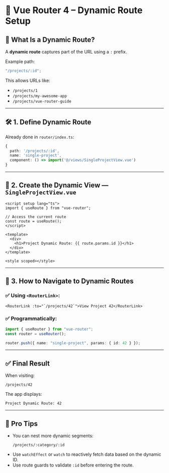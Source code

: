 # 📌 Vue Router 4 – Dynamic Route Setup

## 🧠 What Is a Dynamic Route?

A **dynamic route** captures part of the URL using a `:` prefix.

Example path:

```ts
"/projects/:id";
```

This allows URLs like:

- `/projects/1`
- `/projects/my-awesome-app`
- `/projects/vue-router-guide`

---

## 🛠️ 1. Define Dynamic Route

Already done in `router/index.ts`:

```ts
{
  path: '/projects/:id',
  name: 'single-project',
  component: () => import('@/views/SingleProjectView.vue')
}
```

---

## 📄 2. Create the Dynamic View — `SingleProjectView.vue`

```vue
<script setup lang="ts">
import { useRoute } from "vue-router";

// Access the current route
const route = useRoute();
</script>

<template>
  <div>
    <h1>Project Dynamic Route: {{ route.params.id }}</h1>
  </div>
</template>

<style scoped></style>
```

---

## 🔗 3. How to Navigate to Dynamic Routes

### ✅ Using `<RouterLink>`:

```vue
<RouterLink :to="`/projects/42`">View Project 42</RouterLink>
```

### ✅ Programmatically:

```ts
import { useRouter } from "vue-router";
const router = useRouter();

router.push({ name: "single-project", params: { id: 42 } });
```

---

## ✅ Final Result

When visiting:

```
/projects/42
```

The app displays:

```
Project Dynamic Route: 42
```

---

## 🎯 Pro Tips

- You can nest more dynamic segments:
  ```
  /projects/:category/:id
  ```
- Use `watchEffect` or `watch` to reactively fetch data based on the dynamic ID.
- Use route guards to validate `:id` before entering the route.
